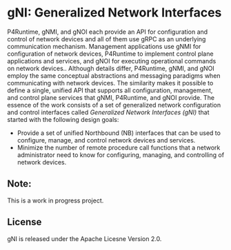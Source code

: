 # gNI: Generalized Network Interfaces 

P4Runtime, gNMI, and gNOI each provide an API for configuration and control of network devices and all of them use gRPC as an underlying communication mechanism. Management applications use gNMI for configuration of network devices, P4Runtime to implement control plane applications and services, and gNOI for executing operational commands on network devices.. Although details differ, P4Runtime, gNMI, and gNOI employ the same conceptual abstractions and messaging paradigms when communicating with network devices. The similarity makes it possible to define a single, unified API that supports all configuration, management, and control plane services that gNMI, P4Runtime, and gNOI provide. The essence of the work consists of a set of generalized network configuration and control interfaces called *Generalized Network Interfaces (gNI)* that started with the following design goals:

 - Provide a set of unified Northbound (NB) interfaces that can be used to configure, manage,
   and control network devices and services.
 - Minimize the number of remote procedure call functions that a network administrator 
  need to know for configuring, managing, and controlling of network devices.


## Note: 

This is a work in progress project. 


## License 
gNI is released under the Apache Licesne Version 2.0.
